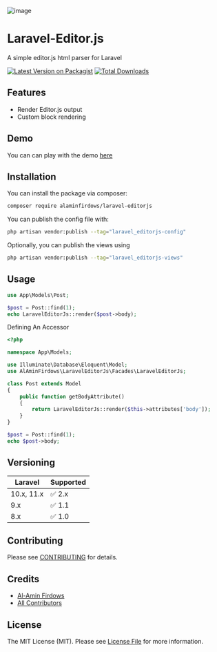 ![image](https://user-images.githubusercontent.com/30468274/162574530-f9af87ef-79d4-41de-8ddb-9ebf60563ac9.png)

# Laravel-Editor.js

A simple editor.js html parser for Laravel

[![Latest Version on Packagist](https://img.shields.io/packagist/v/alaminfirdows/laravel-editorjs.svg?style=for-the-badge)](https://packagist.org/packages/alaminfirdows/laravel-editorjs)
[![Total Downloads](https://img.shields.io/packagist/dt/alaminfirdows/laravel-editorjs.svg?style=for-the-badge)](https://packagist.org/packages/alaminfirdows/laravel-editorjs)

## Features
- Render Editor.js output
- Custom block rendering

## Demo
You can can play with the demo [here](https://github.com/alaminfirdows/laravel-editorjs-demo)

## Installation

You can install the package via composer:

```bash
composer require alaminfirdows/laravel-editorjs
```

You can publish the config file with:

```bash
php artisan vendor:publish --tag="laravel_editorjs-config"
```

Optionally, you can publish the views using

```bash
php artisan vendor:publish --tag="laravel_editorjs-views"
```

## Usage

```php
use App\Models\Post;

$post = Post::find(1);
echo LaravelEditorJs::render($post->body);
```

Defining An Accessor

```php
<?php

namespace App\Models;

use Illuminate\Database\Eloquent\Model;
use AlAminFirdows\LaravelEditorJs\Facades\LaravelEditorJs;

class Post extends Model
{
    public function getBodyAttribute()
    {
        return LaravelEditorJs::render($this->attributes['body']);
    }
}

$post = Post::find(1);
echo $post->body;
```

## Versioning

| Laravel    | Supported |
| ---------- | --------- |
| 10.x, 11.x | ✅ 2.x    |
| 9.x        | ✅ 1.1    |
| 8.x        | ✅ 1.0    |

## Contributing

Please see [CONTRIBUTING](CONTRIBUTING.md) for details.

## Credits

- [Al-Amin Firdows](https://github.com/alaminfirdows)
- [All Contributors](../../contributors)

## License

The MIT License (MIT). Please see [License File](LICENSE.md) for more information.
